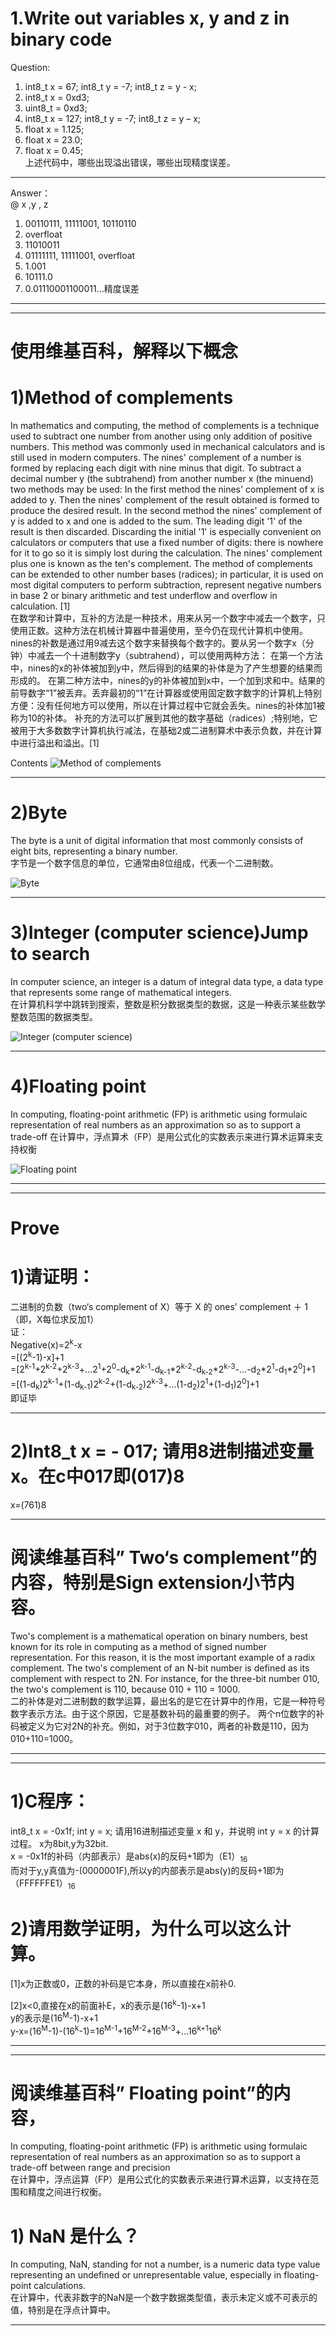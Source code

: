 # 1.Write out variables  x, y and z in binary code 
Question:
1) int8_t x = 67;  int8_t y = -7;   int8_t z = y - x; 
2) int8_t x = 0xd3; 
3) uint8_t = 0xd3; 
4) int8_t x = 127;  int8_t y = -7;   int8_t z = y – x;
5) float x = 1.125; 
6) float x = 23.0; 
7) float x = 0.45;  
上述代码中，哪些出现溢出错误，哪些出现精度误差。  
***  
Answer：  
@ x  ,y  , z    
1.  00110111,  11111001,  10110110  
2.  overfloat   
3.  11010011  
4.  01111111,  11111001,  overfloat  
5.  1.001  
6.  10111.0  
7.  0.01110001100011...精度误差  

***
***  

# 使用维基百科，解释以下概念  
  
# 1)Method of complements
 

In mathematics and computing, the method of complements is a technique used to subtract one number from another using only addition of positive numbers. This method was commonly used in mechanical calculators and is still used in modern computers. 
The nines' complement of a number is formed by replacing each digit with nine minus that digit. To subtract a decimal number y (the subtrahend) from another number x (the minuend) two methods may be used: 
In the first method the nines' complement of x is added to y. Then the nines' complement of the result obtained is formed to produce the desired result. 
In the second method the nines' complement of y is added to x and one is added to the sum. The leading digit '1' of the result is then discarded. Discarding the initial '1' is especially convenient on calculators or computers that use a fixed number of digits: there is nowhere for it to go so it is simply lost during the calculation. The nines' complement plus one is known as the ten's complement. 
The method of complements can be extended to other number bases (radices); in particular, it is used on most digital computers to perform subtraction, represent negative numbers in base 2 or binary arithmetic and test underflow and overflow in calculation. [1]   
在数学和计算中，互补的方法是一种技术，用来从另一个数字中减去一个数字，只使用正数。这种方法在机械计算器中普遍使用，至今仍在现代计算机中使用。
nines的补数是通过用9减去这个数字来替换每个数字的。要从另一个数字x（分钟）中减去一个十进制数字y（subtrahend），可以使用两种方法：
在第一个方法中，nines的x的补体被加到y中，然后得到的结果的补体是为了产生想要的结果而形成的。
在第二种方法中，nines的y的补体被加到x中，一个加到求和中。结果的前导数字“1”被丢弃。丢弃最初的“1”在计算器或使用固定数字数字的计算机上特别方便：没有任何地方可以使用，所以在计算过程中它就会丢失。nines的补体加1被称为10的补体。
补充的方法可以扩展到其他的数字基础（radices）;特别地，它被用于大多数数字计算机执行减法，在基础2或二进制算术中表示负数，并在计算中进行溢出和溢出。[1]


Contents
![Method of complements](images/41wgnFMZFLL._SL500_AA300_.jpg)  

 ***  


 # 2)Byte  
 The byte is a unit of digital information that most commonly consists of eight bits, representing a binary number.   
 字节是一个数字信息的单位，它通常由8位组成，代表一个二进制数。

![Byte ](images/c45e43012a292a057ab02d51e3006e5ed5ce23ef.jpg)  


 ***  

   
 # 3)Integer (computer science)Jump to search
In computer science, an integer is a datum of integral data type, a data type that represents some range of mathematical integers.   
在计算机科学中跳转到搜索，整数是积分数据类型的数据，这是一种表示某些数学整数范围的数据类型。


![Integer (computer science)](images/c2_20170327171655_19665.jpg)  


 ***  

  
#  4)Floating point  
 In computing, floating-point arithmetic (FP) is arithmetic using formulaic representation of real numbers as an approximation so as to support a trade-off
 在计算中，浮点算术（FP）是用公式化的实数表示来进行算术运算来支持权衡


![Floating point](images/200412152132018398.jpg)  

 ***  

 ***  

 # Prove  

 # 1)请证明：    

 二进制的负数（two‘s complement of X）等于 X 的 ones’ complement  ＋ 1（即，X每位求反加1）    
 证：     
 Negative(x)=2<sup>k</sup>-x    
  =[(2<sup>k</sup>-1)-x]+1  
  =[2<sup>k-1</sup>+2<sup>k-2</sup>+2<sup>k-3</sup>+...2<sup>1</sup>+2<sup>0</sup>-d<sub>k</sub>*2<sup>k-1</sup>-d<sub>k-1</sub>*2<sup>k-2</sup>-d<sub>k-2</sub>*2<sup>k-3</sup>-...-d<sub>2</sub>*2<sup>1</sup>-d<sub>1</sub>*2<sup>0</sup>]+1  
  =[(1-d<sub>k</sub>)2<sup>k-1</sup>+(1-d<sub>k-1</sub>)2<sup>k-2</sup>+(1-d<sub>k-2</sub>)2<sup>k-3</sup>+...(1-d<sub>2</sub>)2<sup>1</sup>+(1-d<sub>1</sub>)2<sup>0</sup>]+1   
  即证毕



 ***   


 # 2)Int8_t x = - 017; 请用8进制描述变量 x。在c中017即(017)8  
  x=(761)8  

***  


# 阅读维基百科” Two‘s complement”的内容，特别是Sign extension小节内容。 
Two's complement is a mathematical operation on binary numbers, best known for its role in computing as a method of signed number representation. For this reason, it is the most important example of a radix complement. 
The two's complement of an N-bit number is defined as its complement with respect to 2N. For instance, for the three-bit number 010, the two's complement is 110, because 010 + 110 = 1000.   
二的补体是对二进制数的数学运算，最出名的是它在计算中的作用，它是一种符号数字表示方法。由于这个原因，它是基数补码的最重要的例子。
两个n位数字的补码被定义为它对2N的补充。例如，对于3位数字010，两者的补数是110，因为010+110=1000。  

***
***  

# 1)C程序：
int8_t  x = -0x1f;  int y = x;  请用16进制描述变量 x 和 y，并说明 int y = x 的计算过程。
x为8bit,y为32bit.  
x = -0x1f的补码（内部表示）是abs(x)的反码+1即为（E1）<sub>16</sub>  
而对于y,y真值为-(0000001F),所以y的内部表示是abs(y)的反码+1即为（FFFFFFE1）<sub>16</sub>    


# 2)请用数学证明，为什么可以这么计算。  
 
  [1]x为正数或0，正数的补码是它本身，所以直接在x前补0.  

  [2]x<0,直接在x的前面补E，x的表示是(16<sup>k</sup>-1)-x+1  
  y的表示是(16<sup>M</sup>-1)-x+1  
  y-x=(16<sup>M</sup>-1)-(16<sup>k</sup>-1)=16<sup>M-1</sup>+16<sup>M-2</sup>+16<sup>M-3</sup>+...16<sup>k+1</sup>16<sup>k</sup>
  
***
***  

# 阅读维基百科” Floating point”的内容， 
In computing, floating-point arithmetic (FP) is arithmetic using formulaic representation of real numbers as an approximation so as to support a trade-off between range and precision  
在计算中，浮点运算（FP）是用公式化的实数表示来进行算术运算，以支持在范围和精度之间进行权衡。  

# 1)   NaN 是什么？   

In computing, NaN, standing for not a number, is a numeric data type value representing an undefined or unrepresentable value, especially in floating-point calculations.   
在计算中，代表非数字的NaN是一个数字数据类型值，表示未定义或不可表示的值，特别是在浮点计算中。
***

